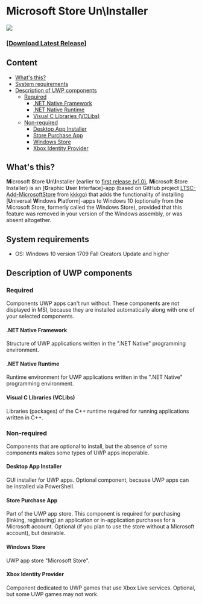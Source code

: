 # Microsoft Store Un\Installer
![](https://github.com/QuestYouCraft/Microsoft-Store-UnInstaller/raw/master/Main_icon.ico)   
### **[[Download Latest Release]](https://github.com/QuestYouCraft/Microsoft-Store-UnInstaller/releases/latest)**
## Content
- [What's this?](#whats-this) 
- [System requirements](#system-requirements)
- [Description of UWP components](#description-of-uwp-components)
   - [Required](#required)
      - [.NET Native Framework](#net-native-framework)
      - [.NET Native Runtime](#net-native-runtime)
      - [Visual C Libraries (VCLibs)](#visual-c-libraries-vclibs)
   - [Non-required](#non-required)
      - [Desktop App Installer](#desktop-app-installer)
      - [Store Purchase App](#store-purchase-app)
      - [Windows Store](#windows-store)
      - [Xbox Identity Provider](#xbox-identity-provider)
## What's this?
**M**icrosoft **S**tore **U**n\\**I**nstaller (earlier to [first release (v1.0)](https://github.com/QuestYouCraft/Microsoft-Store-UnInstaller/releases/tag/v1.0), **M**icrosoft **S**tore **I**nstaller) is an [**G**raphic **U**ser **I**nterface]-app (based on GitHub project [LTSC-Add-MicrosoftStore](https://github.com/kkkgo/LTSC-Add-MicrosoftStore) from [kkkgo](https://github.com/kkkgo)) that adds the functionality of installing [**U**niversal **W**indows **P**latform]-apps to Windows 10 (optionally from the Microsoft Store, formerly called the Windows Store), provided that this feature was removed in your version of the Windows assembly, or was absent altogether.
## System requirements
- OS: Windows 10 version 1709 Fall Creators Update and higher
## Description of UWP components
### Required
Components UWP apps can't run without. These components are not displayed in MSI, because they are installed automatically along with one of your selected components.
#### .NET Native Framework
Structure of UWP applications written in the ".NET Native" programming environment.
#### .NET Native Runtime
Runtime environment for UWP applications written in the ".NET Native" programming environment.
#### Visual C Libraries (VCLibs)
Libraries (packages) of the C++ runtime required for running applications written in C++.
### Non-required
Components that are optional to install, but the absence of some components makes some types of UWP apps inoperable.
#### Desktop App Installer
GUI installer for UWP apps. Optional component, because UWP apps can be installed via PowerShell.
#### Store Purchase App
Part of the UWP app store. This component is required for purchasing (linking, registering) an application or in-application purchases for a Microsoft account. Optional (if you plan to use the store without a Microsoft account), but desirable.
#### Windows Store
UWP app store "Microsoft Store".
#### Xbox Identity Provider
Component dedicated to UWP games that use Xbox Live services. Optional, but some UWP games may not work.
